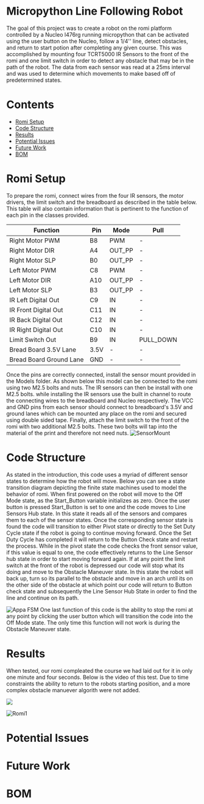 # Micropython Line Following Robot 
The goal of this project was to create a robot on the romi platform controlled by a Nucleo l476rg running micropython that can be activated using the user button on the Nucleo, follow a 1/4'' line, detect obstacles, and return to start potion after completing any given course. This was accomplished by mounting four TCRT5000 IR Sensors to the front of the romi and one limit switch in order to detect any obstacle that may be in the path of the robot.  The data from each sensor was read at a 25ms interval and was used to determine which movements to make based off of predetermined states. 

# Contents
 - [Romi Setup](#romi-setup) 
 - [Code Structure](#code-structure)
 - [Results](#results) 
 - [Potential Issues](#potential-issues)
 - [Future Work](#future-work)
 - [BOM](#billofmaterials)

# Romi Setup
To prepare the romi, connect wires from the four IR sensors, the motor drivers, the limit switch and the breadboard as described in the table below. This table will also contain information that is pertinent to the function of each pin in the classes provided.

|Function|Pin |Mode|Pull|
|--|--|--|--
| Right Motor  PWM|B8|PWM|-|
| Right Motor  DIR|A4|OUT_PP|-|
| Right Motor  SLP|B0|OUT_PP|-| 
| Left Motor  PWM|C8|PWM|-|
| Left Motor  DIR|A10|OUT_PP|-| 
| Left Motor  SLP|B3|OUT_PP|-|  
| IR  Left Digital Out  |C9|IN|-|
| IR  Front Digital Out |C11|IN|-|
| IR  Back Digital Out |C12|IN|-
| IR  Right Digital Out |C10|IN|-|
| Limit Switch Out |B9|IN|PULL_DOWN|
| Bread Board 3.5V Lane | 3.5V |-|-|
| Bread Board Ground Lane |GND|-|-|

Once the pins are correctly connected, install the sensor mount provided in the Models folder. As shown below this model can be connected to the romi using two M2.5 bolts and nuts. The IR sensors can then be install with one M2.5 bolts. while installing the IR sensors use the built in channel to route the connecting wires to the breadboard and Nucleo respectively. The VCC and GND pins from each sensor should connect to breadboard's 3.5V and ground lanes which can be mounted any place on the romi and secured using double sided tape. Finally,  attach the limit switch to the front of the romi with two additional M2.5 bolts. These two bolts will tap into the material of the print and therefore not need nuts. 
![SensorMount](https://i.ibb.co/YbMf36C/Sensor-Mount.png)

# Code Structure
As stated in the introduction, this code uses a myriad of different sensor states to determine how the robot will move. Below you can see a state transition diagram depicting the finite state machines used to model the behavior of romi. When first powered on the robot will move to the Off Mode state, as the Start_Button variable initializes as zero. Once the user button is pressed Start_Button is set to one and the code moves to Line Sensors Hub state. In this state it reads all of the sensors and compares them to each of the sensor states.  Once the corresponding sensor state is found the code will transition to either Pivot state or directly to the Set Duty Cycle state if the robot is going to continue moving forward. Once the Set Duty Cycle has completed it will return to the Button Check state and restart the process. While in the pivot state the code checks the front sensor value, if this value is equal to one, the code effectively returns to the Line Sensor hub state in order to start moving forward again. If at any point the limit switch at the front of the robot is depressed our code will stop what its doing and move to the Obstacle Maneuver state. In this state the robot will back up, turn so its parallel to the obstacle and move in an arch until its on the other side of the obstacle at which point our code will return to Button check state and subsequently the Line Sensor Hub State in order to find the line and continue on its path. 

![Appa FSM](https://i.ibb.co/DC4KRqK/Appa-s-FSM-drawio-1.png)
One last function of this code is the ability to stop the romi at any point by clicking the user button which will transition the code into the Off Mode state. The only time this function will not work is during the Obstacle Maneuver state. 
# Results
When tested, our romi compleated the course we had laid out for it in only one minute and four seconds. Below is the video of this test. Due to time constraints the ability to return to the robots starting position, and a more complex obstacle manuever algorith were not added. 

[![](https://markdown-videos-api.jorgenkh.no/youtube/NFez8l3HVpM)](https://youtu.be/NFez8l3HVpM )



![Romi1](https://i.ibb.co/MDNfNfk/IMG-5951.jpg)





# Potential Issues

# Future Work

# BOM
